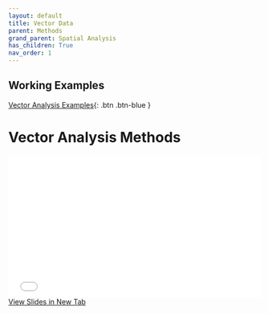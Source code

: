 ```yaml
---
layout: default
title: Vector Data
parent: Methods
grand_parent: Spatial Analysis
has_children: True
nav_order: 1
---
```



## Working Examples


[Vector Analysis Examples](https://github.com/GEOS270/Module5/blob/main/data/Vector_Overlay_BB_Data.zip){: .btn .btn-blue }


# Vector Analysis Methods

<div style="overflow: hidden;
  padding-top: 56.25%;
  position: relative">
  <iframe src="content/VectorMethods.html" title="Processes" scrolling="no" frameborder="0"
    style="border: 0;
   height: 100%;
   left: 0;
   position: absolute;
   top: 0;
   width: 100%;">
   <p>Your browser does not support iframes.</p>
 </iframe>
</div>
<a href="content/VectorMethods.html" target="_blank">View Slides in New Tab</a>

